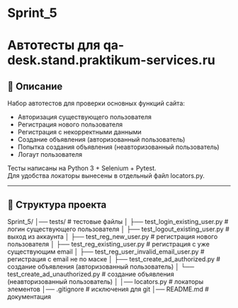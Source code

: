 # Sprint_5
# Автотесты для qa-desk.stand.praktikum-services.ru

## 📌 Описание
Набор автотестов для проверки основных функций сайта:
- Авторизация существующего пользователя  
- Регистрация нового пользователя  
- Регистрация с некорректными данными  
- Создание объявления (авторизованный пользователь)  
- Попытка создания объявления (неавторизованный пользователь)  
- Логаут пользователя  

Тесты написаны на Python 3 + Selenium + Pytest.  
Для удобства локаторы вынесены в отдельный файл locators.py.  

---

## 📂 Структура проекта
Sprint_5/
│── tests/                                     # тестовые файлы
│   ├── test_login_existing_user.py            # логин существующего пользователя
│   ├── test_logout_existing_user.py           # выход из аккаунта
│   ├── test_reg_new_user.py                   # регистрация нового пользователя
│   ├── test_reg_existing_user.py              # регистрация с уже существующим email
│   ├── test_reg_user_invalid_email_user.py    # регистрация с email не по маске
│   ├── test_create_ad_authorized.py           # создание объявления (авторизованный пользователь)
│   └── test_create_ad_unauthorized.py         # создание объявления (неавторизованный пользователь)
│
│── locators.py                           # локаторы элементов
│── .gitignore                            # исключения для git
│── README.md                             # документация
